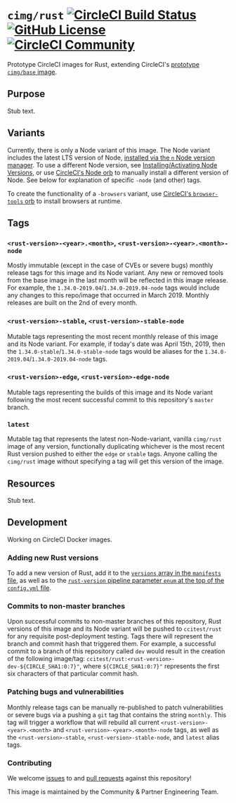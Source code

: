 # `cimg/rust` [![CircleCI Build Status](https://circleci.com/gh/CircleCI-Public/cimg-rust.svg?style=shield "CircleCI Build Status")](https://circleci.com/gh/CircleCI-Public/cimg-rust) [![GitHub License](https://img.shields.io/badge/license-MIT-lightgrey.svg)](https://raw.githubusercontent.com/CircleCI-Public/cimg-rust/master/LICENSE) [![CircleCI Community](https://img.shields.io/badge/community-CircleCI%20Discuss-343434.svg)](https://discuss.circleci.com/c/ecosystem/images)

Prototype CircleCI images for Rust, extending CircleCI's [prototype `cimg/base` image](https://github.com/CircleCI-Public/cimg-base).

## Purpose

Stub text.

## Variants

Currently, there is only a Node variant of this image. The Node variant includes the latest LTS version of Node, [installed via the `n` Node version manager](https://github.com/tj/n). To use a different Node version, see [Installing/Activating Node Versions](https://github.com/tj/n#installingactivating-node-versions), or use [CircleCI's Node orb](http://circleci.com/orbs/registry/orb/circleci/node#commands-install-node) to manually install a different version of Node. See below for explanation of specific `-node` (and other) tags.

To create the functionality of a `-browsers` variant, use [CircleCI's `browser-tools` orb](http://github.com/circleci-public/browser-tools-orb/) to install browsers at runtime.

## Tags

### `<rust-version>-<year>.<month>`, `<rust-version>-<year>.<month>-node`
Mostly immutable (except in the case of CVEs or severe bugs) monthly release tags for this image and its Node variant. Any new or removed tools from the base image in the last month will be reflected in this image release. For example, the `1.34.0-2019.04`/`1.34.0-2019.04-node` tags would include any changes to this repo/image that occurred in March 2019. Monthly releases are built on the 2nd of every month.

### `<rust-version>-stable`, `<rust-version>-stable-node`
Mutable tags representing the most recent monthly release of this image and its Node variant. For example, if today's date was April 15th, 2019, then the `1.34.0-stable`/`1.34.0-stable-node` tags would be aliases for the `1.34.0-2019.04`/`1.34.0-2019.04-node` tags.

### `<rust-version>-edge`, `<rust-version>-edge-node`
Mutable tags representing the builds of this image and its Node variant following the most recent successful commit to this repository's `master` branch.

### `latest`
Mutable tag that represents the latest non-Node-variant, vanilla `cimg/rust` image of any version, functionally duplicating whichever is the most recent Rust version pushed to either the `edge` or `stable` tags. Anyone calling the `cimg/rust` image without specifying a tag will get this version of the image.

## Resources

Stub text.

## Development

Working on CircleCI Docker images.

### Adding new Rust versions
To add a new version of Rust, add it to the [`versions` array in the `manifests` file](https://github.com/CircleCI-Public/cimg-rust/blob/master/manifest#L6), as well as to the [`rust-version` pipeline parameter `enum` at the top of the `config.yml` file](https://github.com/CircleCI-Public/cimg-rust/blob/master/.circleci/config.yml#L38).

### Commits to non-master branches
Upon successful commits to non-master branches of this repository, Rust versions of this image and its Node variant will be pushed to `ccitest/rust` for any requisite post-deployment testing. Tags there will represent the branch and commit hash that triggered them. For example, a successful commit to a branch of this repository called `dev` would result in the creation of the following image/tag: `ccitest/rust:<rust-version>-dev-${CIRCLE_SHA1:0:7}"`, where `${CIRCLE_SHA1:0:7}"` represents the first six characters of that particular commit hash.

### Patching bugs and vulnerabilities
Monthly release tags can be manually re-published to patch vulnerabilities or severe bugs via a pushing a `git` tag that contains the string `monthly`. This tag will trigger a workflow that will rebuild all current `<rust-version>-<year>.<month>` and `<rust-version>-<year>.<month>-node` tags, as well as the `<rust-version>-stable`, `<rust-version>-stable-node`, and `latest` alias tags.

### Contributing
We welcome [issues](https://github.com/CircleCI-Public/cimg-rust/issues) to and [pull requests](https://github.com/CircleCI-Public/cimg-rust/pulls) against this repository!

This image is maintained by the Community & Partner Engineering Team.
